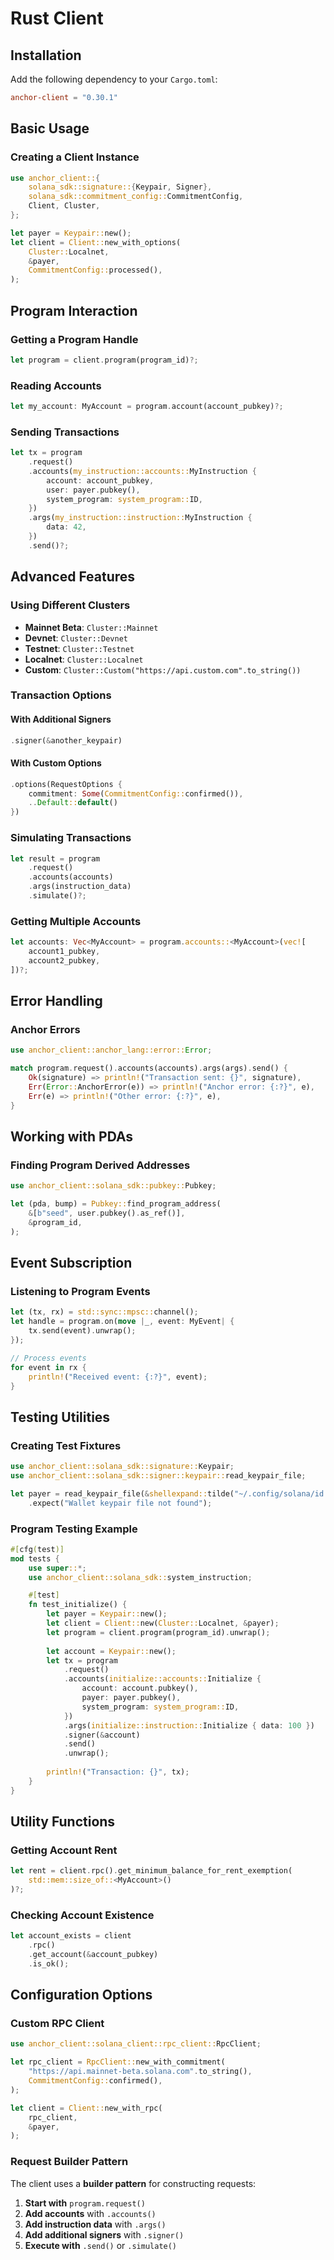 # **Rust Client**

## **Installation**

Add the following dependency to your `Cargo.toml`:

```toml
anchor-client = "0.30.1"
```

## **Basic Usage**

### **Creating a Client Instance**

```rust
use anchor_client::{
    solana_sdk::signature::{Keypair, Signer},
    solana_sdk::commitment_config::CommitmentConfig,
    Client, Cluster,
};

let payer = Keypair::new();
let client = Client::new_with_options(
    Cluster::Localnet,
    &payer,
    CommitmentConfig::processed(),
);
```

## **Program Interaction**

### **Getting a Program Handle**

```rust
let program = client.program(program_id)?;
```

### **Reading Accounts**

```rust
let my_account: MyAccount = program.account(account_pubkey)?;
```

### **Sending Transactions**

```rust
let tx = program
    .request()
    .accounts(my_instruction::accounts::MyInstruction {
        account: account_pubkey,
        user: payer.pubkey(),
        system_program: system_program::ID,
    })
    .args(my_instruction::instruction::MyInstruction {
        data: 42,
    })
    .send()?;
```

## **Advanced Features**

### **Using Different Clusters**

- **Mainnet Beta**: `Cluster::Mainnet`
- **Devnet**: `Cluster::Devnet`
- **Testnet**: `Cluster::Testnet`
- **Localnet**: `Cluster::Localnet`
- **Custom**: `Cluster::Custom("https://api.custom.com".to_string())`

### **Transaction Options**

#### **With Additional Signers**
```rust
.signer(&another_keypair)
```

#### **With Custom Options**
```rust
.options(RequestOptions {
    commitment: Some(CommitmentConfig::confirmed()),
    ..Default::default()
})
```

### **Simulating Transactions**

```rust
let result = program
    .request()
    .accounts(accounts)
    .args(instruction_data)
    .simulate()?;
```

### **Getting Multiple Accounts**

```rust
let accounts: Vec<MyAccount> = program.accounts::<MyAccount>(vec![
    account1_pubkey,
    account2_pubkey,
])?;
```

## **Error Handling**

### **Anchor Errors**
```rust
use anchor_client::anchor_lang::error::Error;

match program.request().accounts(accounts).args(args).send() {
    Ok(signature) => println!("Transaction sent: {}", signature),
    Err(Error::AnchorError(e)) => println!("Anchor error: {:?}", e),
    Err(e) => println!("Other error: {:?}", e),
}
```

## **Working with PDAs**

### **Finding Program Derived Addresses**

```rust
use anchor_client::solana_sdk::pubkey::Pubkey;

let (pda, bump) = Pubkey::find_program_address(
    &[b"seed", user.pubkey().as_ref()],
    &program_id,
);
```

## **Event Subscription**

### **Listening to Program Events**

```rust
let (tx, rx) = std::sync::mpsc::channel();
let handle = program.on(move |_, event: MyEvent| {
    tx.send(event).unwrap();
});

// Process events
for event in rx {
    println!("Received event: {:?}", event);
}
```

## **Testing Utilities**

### **Creating Test Fixtures**

```rust
use anchor_client::solana_sdk::signature::Keypair;
use anchor_client::solana_sdk::signer::keypair::read_keypair_file;

let payer = read_keypair_file(&shellexpand::tilde("~/.config/solana/id.json"))
    .expect("Wallet keypair file not found");
```

### **Program Testing Example**

```rust
#[cfg(test)]
mod tests {
    use super::*;
    use anchor_client::solana_sdk::system_instruction;

    #[test]
    fn test_initialize() {
        let payer = Keypair::new();
        let client = Client::new(Cluster::Localnet, &payer);
        let program = client.program(program_id).unwrap();
        
        let account = Keypair::new();
        let tx = program
            .request()
            .accounts(initialize::accounts::Initialize {
                account: account.pubkey(),
                payer: payer.pubkey(),
                system_program: system_program::ID,
            })
            .args(initialize::instruction::Initialize { data: 100 })
            .signer(&account)
            .send()
            .unwrap();
            
        println!("Transaction: {}", tx);
    }
}
```

## **Utility Functions**

### **Getting Account Rent**

```rust
let rent = client.rpc().get_minimum_balance_for_rent_exemption(
    std::mem::size_of::<MyAccount>()
)?;
```

### **Checking Account Existence**

```rust
let account_exists = client
    .rpc()
    .get_account(&account_pubkey)
    .is_ok();
```

## **Configuration Options**

### **Custom RPC Client**

```rust
use anchor_client::solana_client::rpc_client::RpcClient;

let rpc_client = RpcClient::new_with_commitment(
    "https://api.mainnet-beta.solana.com".to_string(),
    CommitmentConfig::confirmed(),
);

let client = Client::new_with_rpc(
    rpc_client,
    &payer,
);
```

### **Request Builder Pattern**

The client uses a **builder pattern** for constructing requests:

1. **Start with** `program.request()`
2. **Add accounts** with `.accounts()`
3. **Add instruction data** with `.args()`
4. **Add additional signers** with `.signer()`
5. **Execute with** `.send()` or `.simulate()`